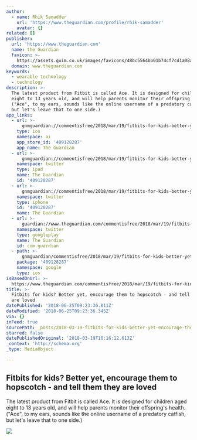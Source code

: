 ```yaml
---
author:
  - name: Rhik Samadder
    url: 'https://www.theguardian.com/profile/rhik-samadder'
    avatar: {}
related: []
publisher:
  url: 'https://www.theguardian.com'
  name: the Guardian
  favicon: >-
    https://assets.guim.co.uk/images/favicons/48bc5564bb01b74cf7cd1a08ae0dd98e/32x32.ico
  domain: www.theguardian.com
keywords:
  - wearable technology
  - technology
description: >-
  The latest product from Fitbit is called Ace. It is designed for children aged
  eight to 13 years old, and will help parents monitor their offspring's health.
  ("Ace", to my ears, sounds like the online username of a predatory catfish,
  but let's leave that to one side.)
app_links:
  - url: >-
      gnmguardian://commentisfree/2018/mar/19/fitbits-for-kids-better-yet-encourage-them-to-hopscotch-and-tell-them-they-are-loved?contenttype=Article&source=applinks
    type: ios
    namespace: ai
    app_store_id: '409128287'
    app_name: The Guardian
  - url: >-
      gnmguardian://commentisfree/2018/mar/19/fitbits-for-kids-better-yet-encourage-them-to-hopscotch-and-tell-them-they-are-loved?contenttype=Article&source=twitter
    namespace: twitter
    type: ipad
    name: The Guardian
    id: '409128287'
  - url: >-
      gnmguardian://commentisfree/2018/mar/19/fitbits-for-kids-better-yet-encourage-them-to-hopscotch-and-tell-them-they-are-loved?contenttype=Article&source=twitter
    namespace: twitter
    type: iphone
    id: '409128287'
    name: The Guardian
  - url: >-
      guardian://www.theguardian.com/commentisfree/2018/mar/19/fitbits-for-kids-better-yet-encourage-them-to-hopscotch-and-tell-them-they-are-loved
    namespace: twitter
    type: googleplay
    name: The Guardian
    id: com.guardian
  - path: >-
      gnmguardian/commentisfree/2018/mar/19/fitbits-for-kids-better-yet-encourage-them-to-hopscotch-and-tell-them-they-are-loved?contenttype=Article&source=google
    package: '409128287'
    namespace: google
    type: ios
isBasedOnUrl: >-
  https://www.theguardian.com/commentisfree/2018/mar/19/fitbits-for-kids-better-yet-encourage-them-to-hopscotch-and-tell-them-they-are-loved
title: >-
  Fitbits for kids? Better yet, encourage them to hopscotch - and tell them they
  are loved
datePublished: '2018-06-25T09:23:36.811Z'
dateModified: '2018-06-25T09:23:36.345Z'
via: {}
inFeed: true
sourcePath: _posts/2018-03-19-fitbits-for-kids-better-yet-encourage-them-to-hopscotch-.md
starred: false
datePublishedOriginal: '2018-03-19T16:16:12.613Z'
_context: 'http://schema.org'
_type: MediaObject

---
```

<article style=""><h1>Fitbits for kids? Better yet, encourage them to hopscotch - and tell them they are loved</h1><p>The latest product from Fitbit is called Ace. It is designed for children aged eight to 13 years old, and will help parents monitor their offspring's health. ("Ace", to my ears, sounds like the online username of a predatory catfish, but let's leave that to one side.)</p><img src="https://i.guim.co.uk/img/media/913c68a3bcb8c9e6d3f7085c820a8c0c755feca4/61_114_1808_1085/master/1808.jpg?w=1200&amp;h=630&amp;q=55&amp;auto=format&amp;usm=12&amp;fit=crop&amp;crop=faces%2Centropy&amp;bm=normal&amp;ba=bottom%2Cleft&amp;blend64=aHR0cHM6Ly91cGxvYWRzLmd1aW0uY28udWsvMjAxOC8wMS8zMS9mYWNlYm9va19vcGluaW9ucy5wbmc&amp;s=f642eeb845d34df4e5dd5fe4e133dd4d" /></article>